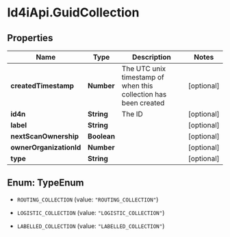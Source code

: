 # Id4iApi.GuidCollection

## Properties
Name | Type | Description | Notes
------------ | ------------- | ------------- | -------------
**createdTimestamp** | **Number** | The UTC unix timestamp of when this collection has been created | [optional] 
**id4n** | **String** | The ID | [optional] 
**label** | **String** |  | [optional] 
**nextScanOwnership** | **Boolean** |  | [optional] 
**ownerOrganizationId** | **Number** |  | [optional] 
**type** | **String** |  | [optional] 


<a name="TypeEnum"></a>
## Enum: TypeEnum


* `ROUTING_COLLECTION` (value: `"ROUTING_COLLECTION"`)

* `LOGISTIC_COLLECTION` (value: `"LOGISTIC_COLLECTION"`)

* `LABELLED_COLLECTION` (value: `"LABELLED_COLLECTION"`)




